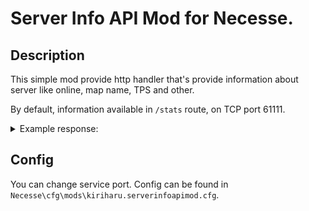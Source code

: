 # Server Info API Mod for Necesse.

## Description

This simple mod provide http handler that's provide information about server like online, map name, TPS and other.

By default, information available in `/stats` route, on TCP port 61111.

<details>
    <summary>Example response:</summary>

`https://localhost:61111/stats`

```json
{
  "server": {
    "players": {
      "online": 10,
      "slots": 16
    },
    "world": {
      "name": "world.zip",
      "loadedLevels": 0,
      "day": 0,
      "gameTime": 132
    },
    "performance": {
      "tickTime": "14.05 us",
      "TPS": 20,
      "totalTicks": 2758,
      "skippedTicks": 0
    },
    "network": {
      "averageIn": "0 B",
      "averageInPackets": 0,
      "totalIn": "0 B",
      "totalInPackets": 0,
      "averageOut": "0 B",
      "averageOutPackets": 0,
      "totalOut": "0 B",
      "totalOutPackets": 0
    }
  }
}
```
</details>

## Config

You can change service port. Config can be found in `Necesse\cfg\mods\kiriharu.serverinfoapimod.cfg`.
